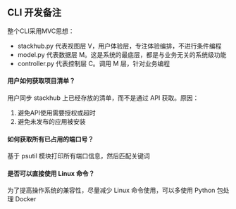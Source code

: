 ## CLI 开发备注

整个CLI采用MVC思想：

* stackhub.py 代表视图层 V，用户体验层，专注体验编排，不进行条件编程
* model.py 代表数据层 M。这是系统的最底层，都是与业务无关的系统级功能
* controller.py 代表控制层 C。调用 M 层，针对业务编程

#### 用户如何获取项目清单？

用户同步 stackhub 上已经存放的清单，而不是通过 API 获取。原因：

1. 避免API使用需要授权或超时
2. 避免未发布的应用被安装

#### 如何获取所有已占用的端口号？

基于 psutil 模块打印所有端口信息，然后匹配关键词

#### 是否可以直接使用 Linux 命令？

为了提高操作系统的兼容性，尽量减少 Linux 命令使用，可以多使用 Python 包处理 Docker